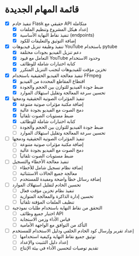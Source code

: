 # قائمة المهام الجديدة

- [x] تنفيذ خادم Flask حقيقي مع API متكاملة
  - [x] إعداد هيكل المشروع وتنظيم الملفات
  - [x] تنفيذ نقاط النهاية الأساسية (endpoints)
  - [x] إضافة التوثيق والتعليقات للكود
  
- [x] تنفيذ وظيفة تنزيل فيديوهات YouTube باستخدام pytube
  - [x] دعم تنزيل الفيديو بجودات مختلفة
  - [x] التعامل مع قيود YouTube وحدود الاستخدام
  - [x] كتابة اختبارات شاملة للوظائف
  - [x] تخزين مؤقت للفيديوهات لتجنب التنزيل المتكرر
  
- [x] تنفيذ معالجة الفيديو الحقيقية باستخدام FFmpeg
  - [x] اقتطاع المقاطع المحددة من الفيديو
  - [x] ضبط جودة الفيديو للتوازن بين الحجم والجودة
  - [x] تحسين سرعة المعالجة وتقليل استهلاك الموارد
  
- [x] تنفيذ المؤثرات الصوتية الحقيقية ودمجها
  - [x] إضافة مكتبة مؤثرات صوتية متنوعة
  - [x] دمج الصوت مع الفيديو بجودة عالية
  - [x] ضبط مستويات الصوت تلقائياً
  - [x] كتابة اختبارات شاملة للوظائف
  - [ ] ضبط جودة الفيديو للتوازن بين الحجم والجودة
  - [ ] تحسين سرعة المعالجة وتقليل استهلاك الموارد
  
- [ ] تنفيذ المؤثرات الصوتية الحقيقية ودمجها
  - [ ] إضافة مكتبة مؤثرات صوتية متنوعة
  - [ ] دمج الصوت مع الفيديو بجودة عالية
  - [ ] ضبط مستويات الصوت تلقائياً
  
- [ ] تنفيذ معالجة الأخطاء والتسجيل
  - [ ] إضافة نظام تسجيل شامل للأخطاء
  - [ ] معالجة جميع الحالات الاستثنائية
  - [ ] إضافة رسائل خطأ واضحة ومفيدة للمستخدم
  
- [ ] تحسين الخادم لتقليل استهلاك الموارد
  - [ ] تنفيذ نظام تخزين مؤقت فعال
  - [ ] تحسين إدارة الذاكرة والمعالجة المتوازية
  - [ ] تنظيف الملفات المؤقتة تلقائياً
  
- [ ] التحقق من نقاط النهاية باستخدام طلبات نموذجية
  - [ ] اختبار جميع وظائف API
  - [ ] قياس الأداء وزمن الاستجابة
  - [ ] التأكد من التوافق مع الواجهة الأمامية
  
- [ ] إعداد تقرير وإرسال كود الخادم الخلفي ودليل الاستخدام للمستخدم
  - [ ] توثيق جميع نقاط النهاية وكيفية استخدامها
  - [ ] إعداد دليل التثبيت والإعداد
  - [ ] تقديم توصيات لتحسين الأداء في بيئة الإنتاج
